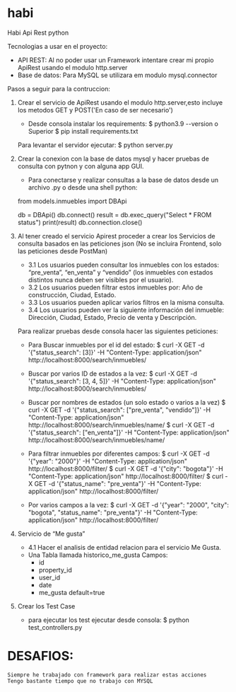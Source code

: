 # habi

Habi Api Rest python

Tecnologias a usar en el proyecto:
- API REST:
    Al no poder usar un Framework intentare crear mi propio ApiRest usando el modulo http.server
- Base de datos:
    Para MySQL se utilizara em modulo mysql.connector

Pasos a seguir para la contruccion:

1. Crear el servicio de ApiRest usando el modulo http.server,esto incluye los metodos GET y POST('En caso de ser necesario')
    - Desde consola instalar los requirements:
    $ python3.9 --version o Superior
    $ pip install requirements.txt

    Para levantar el servidor ejecutar:
    $ python server.py

2. Crear la conexion con la base de datos mysql y hacer pruebas de consulta con pytnon y con alguna app GUI.
    - Para conectarse y realizar consultas a la base de datos desde un archivo .py o desde una shell python:

    from models.inmuebles import DBApi

    db = DBApi()
    db.connect()
    result = db.exec_query("Select * FROM status")
    print(result)
    db.connection.close()

3. Al tener creado el servicio Apirest proceder a crear los Servicios de consulta basados en las peticiones json (No se incluira Frontend, solo las peticiones desde PostMan)
    - 3.1 Los usuarios pueden consultar los inmuebles con los estados: “pre_venta”, “en_venta” y “vendido” (los inmuebles con estados distintos nunca deben ser visibles por el usuario).
    - 3.2 Los usuarios pueden filtrar estos inmuebles por: Año de construcción, Ciudad, Estado.
    - 3.3 Los usuarios pueden aplicar varios filtros en la misma consulta.
    - 3.4 Los usuarios pueden ver la siguiente información del inmueble: Dirección, Ciudad, Estado, Precio de venta y Descripción.

    Para realizar pruebas desde consola hacer las siguientes peticiones:
    - Para Buscar inmuebles por el id del estado:
    $ curl -X GET -d '{"status_search": [3]}' -H "Content-Type: application/json" http://localhost:8000/search/inmuebles/

    - Buscar por varios ID de estados a la vez:
    $ curl -X GET -d '{"status_search": [3, 4, 5]}' -H "Content-Type: application/json" http://localhost:8000/search/inmuebles/

    - Buscar por nombres de estados (un solo estado o varios a la vez)
    $ curl -X GET -d '{"status_search": ["pre_venta", "vendido"]}' -H "Content-Type: application/json" http://localhost:8000/search/inmuebles/name/
    $ curl -X GET -d '{"status_search": ["en_venta"]}' -H "Content-Type: application/json" http://localhost:8000/search/inmuebles/name/

    - Para filtrar inmuebles por diferentes campos:
    $ curl -X GET -d '{"year": "2000"}' -H "Content-Type: application/json" http://localhost:8000/filter/
    $ curl -X GET -d '{"city": "bogota"}' -H "Content-Type: application/json" http://localhost:8000/filter/
    $ curl -X GET -d '{"status_name": "pre_venta"}' -H "Content-Type: application/json" http://localhost:8000/filter/

    - Por varios campos a la vez:
    $ curl -X GET -d '{"year": "2000", "city": "bogota", "status_name": "pre_venta"}' -H "Content-Type: application/json" http://localhost:8000/filter/

4. Servicio de “Me gusta”
    - 4.1 Hacer el analisis de entidad relacion para el servicio Me Gusta.
    - Una Tabla llamada historico_me_gusta
        Campos:
        - id
        - property_id
        - user_id
        - date
        - me_gusta default=true


5. Crear los Test Case
    - para ejecutar los test ejecutar desde consola:
    $ python test_controllers.py


# DESAFIOS:
    Siempre he trabajado con framework para realizar estas acciones
    Tengo bastante tiempo que no trabajo con MYSQL
